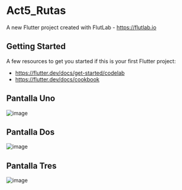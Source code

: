 # Act5_Rutas

A new Flutter project created with FlutLab - https://flutlab.io

## Getting Started

A few resources to get you started if this is your first Flutter project:

- https://flutter.dev/docs/get-started/codelab
- https://flutter.dev/docs/cookbook

## Pantalla Uno
![image](https://github.com/user-attachments/assets/506964ae-a77b-47e3-9950-11212c95ccf2)

## Pantalla Dos
![image](https://github.com/user-attachments/assets/00daceec-715b-4f86-a0d0-3d3cbbbe8fcc)

## Pantalla Tres
![image](https://github.com/user-attachments/assets/9e6a0c82-6da1-4616-acb7-06f20c3c2de5)


